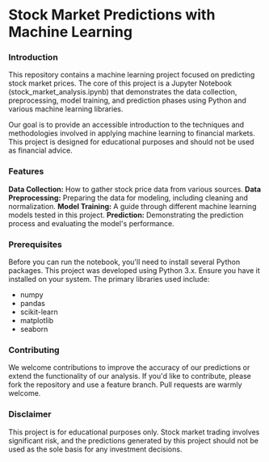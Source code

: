 # Stock Market Predictions with Machine Learning

### Introduction
This repository contains a machine learning project focused on predicting stock market prices. The core of this project is a Jupyter Notebook (stock_market_analysis.ipynb) that demonstrates the data collection, preprocessing, model training, and prediction phases using Python and various machine learning libraries.

Our goal is to provide an accessible introduction to the techniques and methodologies involved in applying machine learning to financial markets. This project is designed for educational purposes and should not be used as financial advice.

### Features
**Data Collection:** How to gather stock price data from various sources.
**Data Preprocessing:** Preparing the data for modeling, including cleaning and normalization.
**Model Training:** A guide through different machine learning models tested in this project.
**Prediction:** Demonstrating the prediction process and evaluating the model's performance.

### Prerequisites
Before you can run the notebook, you'll need to install several Python packages. This project was developed using Python 3.x. Ensure you have it installed on your system. The primary libraries used include:
* numpy
* pandas
* scikit-learn
* matplotlib
* seaborn

### Contributing
We welcome contributions to improve the accuracy of our predictions or extend the functionality of our analysis. If you'd like to contribute, please fork the repository and use a feature branch. Pull requests are warmly welcome.


### Disclaimer
This project is for educational purposes only. Stock market trading involves significant risk, and the predictions generated by this project should not be used as the sole basis for any investment decisions.

